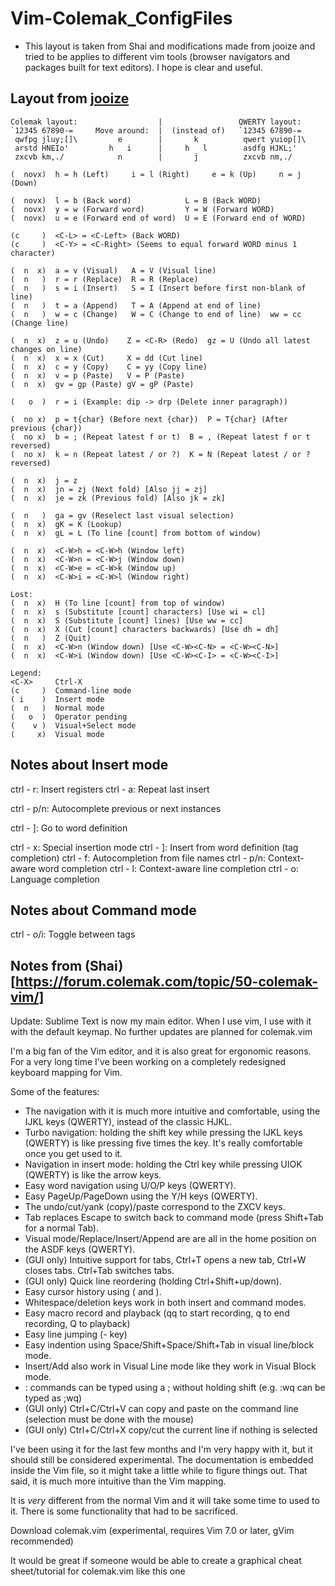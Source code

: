 # Vim-Colemak_ConfigFiles
* This layout is taken from Shai and modifications made from jooize and tried to be applies to different vim tools  (browser navigators and packages built for text editors). I hope is clear and useful.

## Layout from [jooize](https://github.com/jooize/vim-colemak#key-mappings)
```
Colemak layout:                  |                 QWERTY layout:
`12345 67890-=     Move around:  |  (instead of)   `12345 67890-=
 qwfpg jluy;[]\         e        |       k          qwert yuiop[]\
 arstd HNEIo'         h   i      |     h   l        asdfg HJKL;'
 zxcvb km,./            n        |       j          zxcvb nm,./

(  novx)  h = h (Left)     i = l (Right)     e = k (Up)     n = j (Down)

(  novx)  l = b (Back word)            L = B (Back WORD)
(  novx)  y = w (Forward word)         Y = W (Forward WORD)
(  novx)  u = e (Forward end of word)  U = E (Forward end of WORD)

(c     )  <C-L> = <C-Left> (Back WORD)
(c     )  <C-Y> = <C-Right> (Seems to equal forward WORD minus 1 character)

(  n  x)  a = v (Visual)   A = V (Visual line)
(  n   )  r = r (Replace)  R = R (Replace)
(  n   )  s = i (Insert)   S = I (Insert before first non-blank of line)
(  n   )  t = a (Append)   T = A (Append at end of line)
(  n   )  w = c (Change)   W = C (Change to end of line)  ww = cc (Change line)

(  n  x)  z = u (Undo)    Z = <C-R> (Redo)  gz = U (Undo all latest changes on line)
(  n  x)  x = x (Cut)     X = dd (Cut line)
(  n  x)  c = y (Copy)    C = yy (Copy line)
(  n  x)  v = p (Paste)   V = P (Paste)
(  n  x)  gv = gp (Paste) gV = gP (Paste)

(   o  )  r = i (Example: dip -> drp (Delete inner paragraph))

(  no x)  p = t{char} (Before next {char})  P = T{char} (After previous {char})
(  no x)  b = ; (Repeat latest f or t)  B = , (Repeat latest f or t reversed)
(  no x)  k = n (Repeat latest / or ?)  K = N (Repeat latest / or ? reversed)

(  n  x)  j = z
(  n  x)  jn = zj (Next fold) [Also jj = zj]
(  n  x)  je = zk (Previous fold) [Also jk = zk]

(  n   )  ga = gv (Reselect last visual selection)
(  n  x)  gK = K (Lookup)
(  n  x)  gL = L (To line [count] from bottom of window)

(  n  x)  <C-W>h = <C-W>h (Window left)
(  n  x)  <C-W>n = <C-W>j (Window down)
(  n  x)  <C-W>e = <C-W>k (Window up)
(  n  x)  <C-W>i = <C-W>l (Window right)

Lost:
(  n  x)  H (To line [count] from top of window)
(  n  x)  s (Substitute [count] characters) [Use wi = cl]
(  n  x)  S (Substitute [count] lines) [Use ww = cc]
(  n  x)  X (Cut [count] characters backwards) [Use dh = dh]
(  n   )  Z (Quit)
(  n  x)  <C-W>n (Window down) [Use <C-W><C-N> = <C-W><C-N>]
(  n  x)  <C-W>i (Window down) [Use <C-W><C-I> = <C-W><C-I>]

Legend:
<C-X>     Ctrl-X
(c     )  Command-line mode
( i    )  Insert mode
(  n   )  Normal mode
(   o  )  Operator pending
(    v )  Visual+Select mode
(     x)  Visual mode
```

## Notes about Insert mode
  ctrl - r: Insert registers
  ctrl - a: Repeat last insert

  ctrl - p/n: Autocomplete previous or next instances

  ctrl - ]: Go to word definition

  ctrl - x: Special insertion mode
    ctrl - ]: Insert from word definition (tag completion)
    ctrl - f: Autocompletion from file names
    ctrl - p/n: Context-aware word completion
    ctrl - l: Context-aware line completion
    ctrl - o: Language completion

## Notes about Command mode
  ctrl - o/i: Toggle between tags

## Notes from (Shai)[https://forum.colemak.com/topic/50-colemak-vim/]
Update: Sublime Text is now my main editor. When I use vim, I use with it with the default keymap. No further updates are planned for colemak.vim

I'm a big fan of the Vim editor, and it is also great for ergonomic reasons. For a very long time I've been working on a completely redesigned keyboard mapping for Vim.

Some of the features:
* The navigation with it is much more intuitive and comfortable, using the IJKL keys (QWERTY), instead of the classic HJKL.
* Turbo navigation: holding the shift key while pressing the IJKL keys (QWERTY) is like pressing five times the key. It's really comfortable once you get used to it.
* Navigation in insert mode: holding the Ctrl key while pressing UIOK (QWERTY) is like the arrow keys.
* Easy word navigation using U/O/P keys (QWERTY).
* Easy PageUp/PageDown using the Y/H keys (QWERTY).
* The undo/cut/yank (copy)/paste correspond to the ZXCV keys.
* Tab replaces Escape to switch back to command mode (press Shift+Tab for a normal Tab).
* Visual mode/Replace/Insert/Append are are all in the home position on the ASDF keys (QWERTY).
* (GUI only) Intuitive support for tabs, Ctrl+T opens a new tab, Ctrl+W closes tabs. Ctrl+Tab switches tabs.
* (GUI only) Quick line reordering (holding Ctrl+Shift+up/down).
* Easy cursor history using ( and ).
* Whitespace/deletion keys work in both insert and command modes.
* Easy macro record and playback (qq to start recording, q to end recording, Q to playback)
* Easy line jumping (- key)
* Easy indention using Space/Shift+Space/Shift+Tab in visual line/block mode.
* Insert/Add also work in Visual Line mode like they work in Visual Block mode.
* : commands can be typed using a ; without holding shift (e.g. :wq can be typed as ;wq)
* (GUI only) Ctrl+C/Ctrl+V can copy and paste on the command line (selection must be done with the mouse)
* (GUI only) Ctrl+C/Ctrl+X copy/cut the current line if nothing is selected

I've been using it for the last few months and I'm very happy with it, but it should still be considered experimental. The documentation is embedded inside the Vim file, so it might take a little while to figure things out. That said, it is much more intuitive than the Vim mapping.

It is _very_ different from the normal Vim and it will take some time to used to it. There is some functionality that had to be sacrificed.

Download colemak.vim (experimental, requires Vim 7.0 or later, gVim recommended)

It would be great if someone would be able to create a graphical cheat sheet/tutorial for colemak.vim like this one
